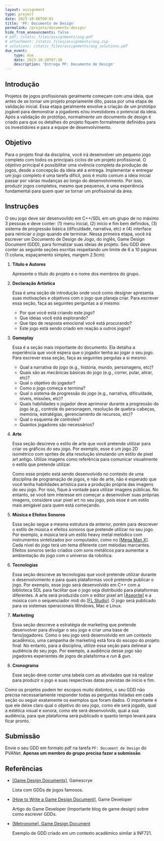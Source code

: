```yaml
---
layout: assignment
type: project
date: 2023-10-06T00:01
title: 'PF: Documento de Design'
permalink: /projeto/documento-design/
hide_from_announcments: false
# pdf: /static_files/assignments/asg.pdf
# attachment: /static_files/assignments/asg.zip
# solutions: /static_files/assignments/asg_solutions.pdf
due_event: 
    type: due
    date: 2023-10-20T07:30
    description: 'Entrega PF: Documento de Design'
---
```


## Introdução

Projetos de jogos profissionais geralmente começam com uma ideia, que antes de se tornar um projeto propriamente
dito, passa por uma etapa de validação inicial. Essa etapa geralmente envolve a criação de um protótipo jogável para 
demonstrar a jogadores e/ou investidores o potencial da ideia. Após a validação do protótipo, normalmente um documento 
de design é criado para que os detalhes do projeto fiquem formalmente definidos para os investidores e para a equipe de desenvolvimento.

## Objetivo

Para o projeto final da disciplina, você irá desenvolver um pequeno jogo completo com todos os principais ciclos de um
projeto profissional. O objetivo principal é possibilitar uma vivência completa da produção de jogos, desde a 
concepção da ideia até a entrega. Implementar e entregar um jogo completo é uma tarefa difícil, pois é muito comum a ideia inicial 
passar por várias mudanças ao longo do desenvolvimento. Por isso, produzir jogos completos, mesmo que pequenos, é uma 
experiência fundamental para quem quer se tornar um profissional da área.

## Instruções

O seu jogo deve ser desenvovlido em C++/SDL em um grupo de no máximo 3 pessoas e deve conter: (1) menu inicial, (2) início e fim bem definidos, (3) sistema de progressão básica (dificuldade, narrativa, etc) e (4) interface para reiniciar o jogo quando ele terminar. Nessa primeira etapa, você irá escrever um Documento de Design de Jogo, do inglês, Game Design Document (GDD), para formalizar suas ideias de projeto. Seu GDD deve conter as seguinte seções escritas respeitando um limite de 6 a 10 páginas (1 coluna, espaçamento simples, margem 2.5cm): 

1. **Título e Autores** 

    Apresente o título do projeto e o nome dos membros do grupo.

2. **Declaração Artística** 

    Essa é uma seção de introdução onde você como designer apresenta suas motivações e objetivos com o
    jogo que planeja criar. Para escrever essa seção, faça as seguintes perguntas a si mesmo:

    - Por que você está criando este jogo? 
    - Que ideias você está explorando? 
    - Que tipo de resposta emocional você está procurando? 
    - Este jogo está sendo criado em reação a outros jogos?

3. **Gameplay** 

    Essa é a seção mais importante do documento. Ela detalha a experiência que você espera que o jogador tenha ao jogar o seu jogo.
    Para escrever essa seção, faça as seguintes pergutas a si mesmo:

    - Qual a narrativa do jogo (e.g., história, mundo, personagens, etc)?
    - Quais são as mecânicas básicas do jogo (e.g., correr, pular, atirar, etc)?
    - Qual o objetivo do jogador? 
    - Como o jogo começa e termina?
    - Qual o sistema de progressão do jogo (e.g., narrativa, dificuldade, níveis, missões, etc)?
    - Quais habilidades o jogador deve aprimorar durante a progressão do jogo (e.g., controle do personagem, resolução de quebra-cabeças, memória, estratégias, gerenciamento de recursos, etc)?
    - Qual o esquema de controles? 
    - Quantos jogadores são necessários?

4. **Arte**
    
    Essa seção descreve o estilo de arte que você pretende utilizar para criar os gráficos do seu jogo. Por exemplo, esse
    é um jogo 2D isométrico com sprites de alta resolução simulando um estilo de pixel art antigo. Utilize imagens como
    referência para comunicar visualmente o estilo que pretende utilizar. 
    
    Como esse projeto está sendo desenvolvido no contexto de uma disciplina de programação de jogos, e não de arte, não é esperado que você tenha habilidades artística para a produção própria das imagens do seu jogo. Por isso, fique à vontade para utilizar imagens públicas. No entanto, se você tem interesse em começar a desenvolver suas próprias imagens, considere usar pixel art no seu jogo, pois esse é um estilo mais amigável para quem está começando. 

5. **Música e Efeitos Sonoros**

    Essa seção segue a mesma estrutura da anterior, porém para descrever o estilo de música e efeitos sonoros que pretende utilizar no seu jogo. Por exemplo, a música terá um estilo heavy metal melódico com instrumentos sintetizados por computador, como no [[Mega Man X]](https://www.youtube.com/watch?v=KDciDXnm3ek&ab_channel=NintendoComplete). Cada nível do jogo terá um tema diferente com melodias marcantes. Efeitos sonoros serão criados com sons metálicos para aumentar a ambientação do jogo com o universo da robótica.

6. **Tecnologias** 

    Essa seção descreve as tecnologias que você pretende utilizar durante o desenvolvimento e para quais plataformas você pretende publicar o jogo. Por exemplo, esse jogo será desenvolvido em C++ com a biblioteca SDL para facilitar que o jogo seja distribuído para plataformas diferentes. A arte será produzida com o editor pixel art [[Aseprite]](https://www.aseprite.org/) e a música com o sequenciador midi do [[FL Studio]](https://www.image-line.com/). O jogo será publicado para os sistemas operacionais Windows, Mac e Linux.

7. **Marketing** 

    Essa seção descreve a estratégia de marketing que pretende desenvolver para divulgar o seu jogo e criar uma base de fans/jogadores. Como o seu jogo será desenvolvido em um contexto acadêmico, uma campanha de marketing está fora do escopo do projeto final. No entanto, para a disciplina, utilize essa seção para delinear a audiência do seu jogo. Por exemplo, a audiência desse jogo são jogadores experientes de jogos de plataforma e *run & gun*.

8. **Cronograma** 

    Esse seção deve conter uma tabela com as atividades que irá realizar para produzir o jogo e suas respectivas datas previstas
    de início e fim.


Como os projetos podem ter escopos muito distintos, o seu GDD não precisa necessariamente responder todas as perguntas listadas em cada seção ou seguir exatamente os exemplos que foram dados. O importante é que ele deixe claro qual o objetivo do seu jogo, como ele será jogado, qual a estética visual e sonora, como ele será desenvolvido, qual a sua audiência, para que plataforma será publicado e quanto tempo levará para ficar pronto.

## Submissão

Envie o seu GDD em formato pdf na tarefa `PF: Document de Design` do PVANet. **Apenas um membro do grupo precisa fazer a submissão**. 

## Referências

- [[Game Design Documents]](https://gamescrye.com/resources/game-design-documents/), Gamescrye

    Lista com GDDs de jogos famosos.

- [[How to Write a Game Design Document]](https://www.gamedeveloper.com/business/how-to-write-a-game-design-document), Game Developer

    Artigo do Game Developer (importante blog de game design) sobre como escrever GDDs.

- [[Metronome], Game Design Document](https://docs.google.com/document/d/1DxZ-WHQBFgAAixxf6jnZL53yHn_4YlT5oWCjV7fXJJ4/edit?usp=sharing)

    Exemplo de GDD criado em um contexto acadêmico similar à INF721.